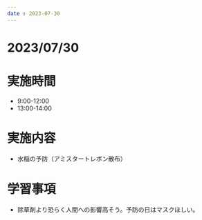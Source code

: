 ```yaml
---
date : 2023-07-30
---
```


# 2023/07/30

# 実施時間
- 9:00-12:00
- 13:00-14:00

# 実施内容
- 水稲の予防（アミスタートレボン散布）

# 学習事項
- 除草剤より恐らく人間への影響高そう。予防の日はマスクほしい。